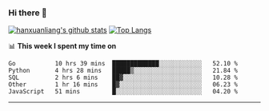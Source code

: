 ### Hi there 👋

<!--
**hanxuanliang/hanxuanliang** is a ✨ _special_ ✨ repository because its `README.md` (this file) appears on your GitHub profile.

Here are some ideas to get you started:

- 🔭 I’m currently working on ...
- 🌱 I’m currently learning ...
- 👯 I’m looking to collaborate on ...
- 🤔 I’m looking for help with ...
- 💬 Ask me about ...
- 📫 How to reach me: ...
- 😄 Pronouns: ...
- ⚡ Fun fact: ...
-->
[![hanxuanliang's github stats](https://github-readme-stats.vercel.app/api?username=hanxuanliang&count_private=true&show_icons=true)](https://github.com/anuraghazra/github-readme-stats)
[![Top Langs](https://github-readme-stats.vercel.app/api/top-langs/?username=hanxuanliang&layout=compact)](https://github.com/anuraghazra/github-readme-stats)

📊 **This week I spent my time on**
<!--START_SECTION:waka-->
```text
Go           10 hrs 39 mins  █████████████░░░░░░░░░░░░   52.10 % 
Python       4 hrs 28 mins   █████▒░░░░░░░░░░░░░░░░░░░   21.84 % 
SQL          2 hrs 6 mins    ██▓░░░░░░░░░░░░░░░░░░░░░░   10.28 % 
Other        1 hr 16 mins    █▓░░░░░░░░░░░░░░░░░░░░░░░   06.23 % 
JavaScript   51 mins         █░░░░░░░░░░░░░░░░░░░░░░░░   04.20 % 
```
<!--END_SECTION:waka-->

***